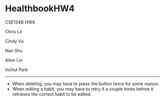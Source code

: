 # HealthbookHW4
CSE134B HW4


Chris Lo

Cindy Vu

Nan Shu

Allen Lin

Inchul Park

-----------------------------------------------------------------------
- When deleting, you may have to press the button twice for some reason.
- When editing a habit, you may have to retry it a couple times before it retrieves the correct habit to be edited.
